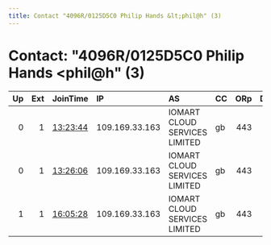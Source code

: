 ```yaml
---
title: Contact "4096R/0125D5C0 Philip Hands &lt;phil@h" (3)
---
```


# Contact: "4096R/0125D5C0 Philip Hands &lt;phil@h" (3)

|   Up |   Ext | JoinTime                                                                                              | IP             | AS                            | CC   |   ORp |   Dirp | OS    | Version   | Nickname   |   eFamMembers |
|-----:|------:|:------------------------------------------------------------------------------------------------------|:---------------|:------------------------------|:-----|------:|-------:|:------|:----------|:-----------|--------------:|
|    0 |     1 | [13:23:44](https://nusenu.github.io/OrNetStats/w/relay/39B42A65CEC1F8DC43085FBDA2653C7FC48C339F.html) | 109.169.33.163 | IOMART CLOUD SERVICES LIMITED | gb   |   443 |      0 | Linux | 0.4.7.13  | hands      |             1 |
|    0 |     1 | [13:26:06](https://nusenu.github.io/OrNetStats/w/relay/D4B50F9865923D711E7289BED57EC549C1FD1C51.html) | 109.169.33.163 | IOMART CLOUD SERVICES LIMITED | gb   |   443 |      0 | Linux | 0.4.7.13  | hands      |             1 |
|    1 |     1 | [16:05:28](https://nusenu.github.io/OrNetStats/w/relay/261FC1359C92D19875CED3BC9CDFB83006CBFB87.html) | 109.169.33.163 | IOMART CLOUD SERVICES LIMITED | gb   |   443 |      0 | Linux | 0.4.7.13  | hands      |             1 |
